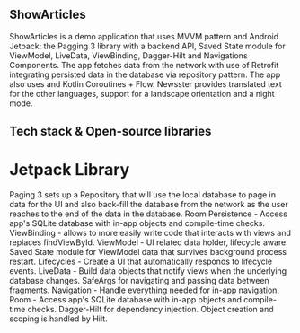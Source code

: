 ## ShowArticles
ShowArticles is a demo application that uses MVVM pattern and Android Jetpack: the Pagging 3 library with a backend API, Saved State module for ViewModel, LiveData, ViewBinding, Dagger-Hilt and Navigations Components. The app fetches data from the network with use of Retrofit integrating persisted data in the database via repository pattern. The app also uses and Kotlin Coroutines + Flow. Newsster provides translated text for the other languages, support for a landscape orientation and a night mode.

## Tech stack & Open-source libraries
# Jetpack Library
Paging 3 sets up a Repository that will use the local database to page in data for the UI and also back-fill the database from the network as the user reaches to the end of the data in the database.
Room Persistence - Access app's SQLite database with in-app objects and compile-time checks.
ViewBinding - allows to more easily write code that interacts with views and replaces findViewById.
ViewModel - UI related data holder, lifecycle aware.
Saved State module for ViewModel data that survives background process restart.
Lifecycles - Create a UI that automatically responds to lifecycle events.
LiveData - Build data objects that notify views when the underlying database changes.
SafeArgs for navigating and passing data between fragments.
Navigation - Handle everything needed for in-app navigation.
Room - Access app's SQLite database with in-app objects and compile-time checks.
Dagger-Hilt for dependency injection. Object creation and scoping is handled by Hilt.
